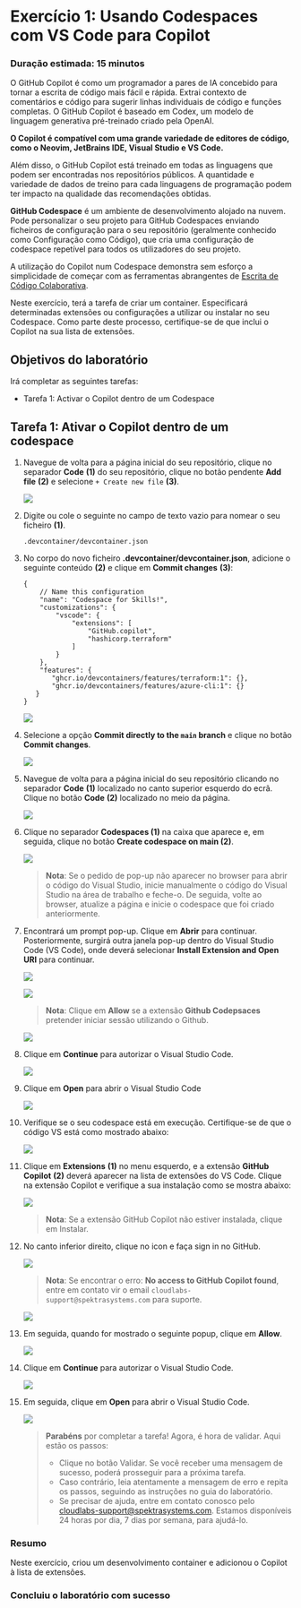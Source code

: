 # Exercício 1: Usando Codespaces com VS Code para Copilot

### Duração estimada: 15 minutos

O GitHub Copilot é como um programador a pares de IA concebido para tornar a escrita de código mais fácil e rápida. Extrai contexto de comentários e código para sugerir linhas individuais de código e funções completas. O GitHub Copilot é baseado em Codex, um modelo de linguagem generativa pré-treinado criado pela OpenAI.

**O Copilot é compatível com uma grande variedade de editores de código, como o Neovim, JetBrains IDE, Visual Studio e VS Code.**

Além disso, o GitHub Copilot está treinado em todas as linguagens que podem ser encontradas nos repositórios públicos. A quantidade e variedade de dados de treino para cada linguagens de programação podem ter impacto na qualidade das recomendações obtidas.

**GitHub Codespace** é um ambiente de desenvolvimento alojado na nuvem. Pode personalizar o seu projeto para GitHub Codespaces enviando ficheiros de configuração para o seu repositório (geralmente conhecido como Configuração como Código), que cria uma configuração de codespace repetível para todos os utilizadores do seu projeto.

A utilização do Copilot num Codespace demonstra sem esforço a simplicidade de começar com as ferramentas abrangentes de [Escrita de Código Colaborativa](https://github.com/features#features-collaboration).

Neste exercício, terá a tarefa de criar um container. Especificará determinadas extensões ou configurações a utilizar ou instalar no seu Codespace. Como parte deste processo, certifique-se de que inclui o Copilot na sua lista de extensões.

## Objetivos do laboratório

Irá completar as seguintes tarefas:

- Tarefa 1: Activar o Copilot dentro de um Codespace

## Tarefa 1: Ativar o Copilot dentro de um codespace

1. Navegue de volta para a página inicial do seu repositório, clique no separador **Code** **(1)** do seu repositório, clique no botão pendente **Add file** **(2)** e selecione `+ Create new file` **(3)**.

   ![](../../media/Exercise-01-v2-01.png)

1. Digite ou cole o seguinte no campo de texto vazio para nomear o seu ficheiro **(1)**.

    ```
    .devcontainer/devcontainer.json
    ```

1. No corpo do novo ficheiro **.devcontainer/devcontainer.json**, adicione o seguinte conteúdo **(2)** e clique em **Commit changes** **(3)**:

   ```
   {
       // Name this configuration
       "name": "Codespace for Skills!",
       "customizations": {
           "vscode": {
               "extensions": [
                   "GitHub.copilot",
                   "hashicorp.terraform"
               ]
           }
       },
       "features": {
          "ghcr.io/devcontainers/features/terraform:1": {},
          "ghcr.io/devcontainers/features/azure-cli:1": {}
      }
   }
   ```

   ![](../../media/c14.png)

1. Selecione a opção **Commit directly to the `main` branch** e clique no botão **Commit changes**.

   ![](../../media/commit-file.png)

1. Navegue de volta para a página inicial do seu repositório clicando no separador **Code** **(1)** localizado no canto superior esquerdo do ecrã. Clique no botão **Code** **(2)** localizado no meio da página.

   ![](../../media/code-code.png)

1. Clique no separador **Codespaces (1)** na caixa que aparece e, em seguida, clique no botão **Create codespace on main (2)**.

   ![](../../media/create-codespace.png)

   >**Nota**: Se o pedido de pop-up não aparecer no browser para abrir o código do Visual Studio, inicie manualmente o código do Visual Studio na área de trabalho e feche-o. De seguida, volte ao browser, atualize a página e inicie o codespace que foi criado anteriormente.

1. Encontrará um prompt pop-up. Clique em **Abrir** para continuar. Posteriormente, surgirá outra janela pop-up dentro do Visual Studio Code (VS Code), onde deverá selecionar **Install Extension and Open URI** para continuar.

   ![](../../media/p1.png)

   ![](../../media/p2.png)

   >**Nota**: Clique em **Allow** se a extensão **Github Codepsaces** pretender iniciar sessão utilizando o Github.

   ![](../../media/inn-2.png)

1. Clique em **Continue** para autorizar o Visual Studio Code.

   ![](../../media/c2.png)

1. Clique em **Open** para abrir o Visual Studio Code

   ![](../../media/c3.png)

1. Verifique se o seu codespace está em execução. Certifique-se de que o código VS está como mostrado abaixo:

    ![](../../media/loaded-repo.png)

1. Clique em **Extensions** **(1)** no menu esquerdo, e a extensão **GitHub Copilot** **(2)** deverá aparecer na lista de extensões do VS Code. Clique na extensão Copilot e verifique a sua instalação como se mostra abaixo:

    ![](../../media/verify-copilot.png)

    >**Nota**: Se a extensão GitHub Copilot não estiver instalada, clique em Instalar.

1. No canto inferior direito, clique no icon e faça sign in no GitHub.

   ![](../../media/c4.png)

   > **Nota**: Se encontrar o erro: **No access to GitHub Copilot found**, entre em contato vir o email `cloudlabs-support@spektrasystems.com` para suporte.

   ![](../../media/3.png)

1. Em seguida, quando for mostrado o seguinte popup, clique em **Allow**.

   ![](../../media/allow.png)

1. Clique em **Continue** para autorizar o Visual Studio Code.

   ![](../../media/c5.png)

1. Em seguida, clique em **Open** para abrir o Visual Studio Code.

   ![](../../media/c6.png)


   > **Parabéns** por completar a tarefa! Agora, é hora de validar. Aqui estão os passos:
   > - Clique no botão Validar. Se você receber uma mensagem de sucesso, poderá prosseguir para a próxima tarefa.
   > - Caso contrário, leia atentamente a mensagem de erro e repita os passos, seguindo as instruções no guia do laboratório.
   > - Se precisar de ajuda, entre em contato conosco pelo cloudlabs-support@spektrasystems.com. Estamos disponíveis 24 horas por dia, 7 dias por semana, para ajudá-lo.

   <validation step="2c3e393f-eade-43e1-a96a-f8ea659b3047" />

### Resumo

Neste exercício, criou um desenvolvimento container e adicionou o Copilot à lista de extensões.

### Concluiu o laboratório com sucesso
